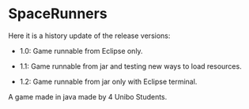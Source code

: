 # SpaceRunners
Here it is a history update of the release versions:

  - 1.0: Game runnable from Eclipse only.
  
  - 1.1: Game runnable from jar and testing new ways to load resources.
  
  - 1.2: Game runnable from jar only with Eclipse terminal.
  
A game made in java made by 4 Unibo Students.
